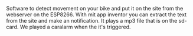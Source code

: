 Software to detect movement on your bike and put it on the site from the webserver on the ESP8266.
With mit app inventor you can extract the text from the site and make an notification.
It plays a mp3 file that is on the sd-card. We played a caralarm when the it's triggered.
